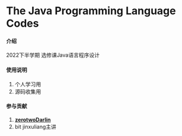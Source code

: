 # The Java Programming Language Codes

#### 介绍
2022下半学期 选修课Java语言程序设计

#### 使用说明

1.  个人学习用
2.  源码收集用

#### 参与贡献

1.  [**zerotwoDarlin**](https://gitee.com/zerotwodarlin)
2.  bit jinxuliang主讲